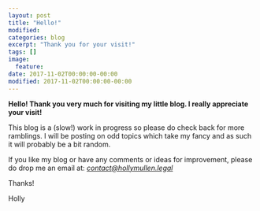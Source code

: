 ```yaml
---
layout: post
title: "Hello!"
modified:
categories: blog
excerpt: "Thank you for your visit!"
tags: []
image:
  feature:
date: 2017-11-02T00:00:00-00:00
modified: 2017-11-02T00:00:00-00:00
---
```


 **Hello! Thank you very much for visiting my little blog. I really appreciate your visit!**

 This blog is a (slow!) work in progress so please do check back for more ramblings. I will be posting on odd topics which take my fancy and as such it will probably be a bit random. 

 If you like my blog or have any comments or ideas for improvement, please do drop me an email at: *contact@hollymullen.legal*

 Thanks!

 Holly 
